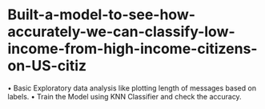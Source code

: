 # Built-a-model-to-see-how-accurately-we-can-classify-low-income-from-high-income-citizens-on-US-citiz
• Basic Exploratory data analysis like plotting length of messages based on labels. • Train the Model using KNN Classifier and check the accuracy.
